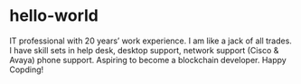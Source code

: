 # hello-world
IT professional with 20 years’ work experience. I am like a jack of all trades.  I have skill sets in help desk, desktop support, network support (Cisco & Avaya) phone support.  Aspiring to become a blockchain developer.  Happy Copding!
